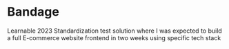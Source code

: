 # Bandage
Learnable 2023 Standardization test solution where I was expected to build a full E-commerce website frontend in two weeks using specific tech stack 
